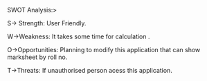  SWOT Analysis:>
 
 
S-> Strength: User Friendly.

W->Weakness: It takes some time for calculation .

O->Opportunities: Planning to modify this application that can show marksheet by roll no.

T->Threats: If unauthorised person acess this application.
